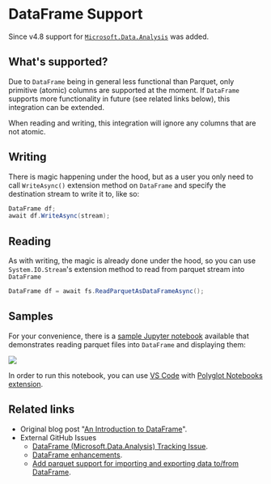 # DataFrame Support

Since v4.8 support for [`Microsoft.Data.Analysis`](https://www.nuget.org/packages/Microsoft.Data.Analysis) was added. 

## What's supported?

Due to `DataFrame` being in general less functional than Parquet, only primitive (atomic) columns are supported at the moment. If `DataFrame` supports more functionality in future (see related links below), this integration can be extended. 

When reading and writing, this integration will ignore any columns that are not atomic.

## Writing

There is magic happening under the hood, but as a user you only need to call `WriteAsync()` extension method on `DataFrame` and specify the destination stream to write it to, like so:

```C#
DataFrame df;
await df.WriteAsync(stream);
```

## Reading

As with writing, the magic is already done under the hood, so you can use `System.IO.Stream`'s extension method to read from parquet stream into `DataFrame`

```C#
DataFrame df = await fs.ReadParquetAsDataFrameAsync();
```

## Samples

For your convenience, there is a [sample Jupyter notebook](%src_base%/../../notebooks/read_dataframe.ipynb) available that demonstrates reading parquet files into `DataFrame` and displaying them:

![](ipynb-preview.png)


In order to run this notebook, you can use [VS Code](https://code.visualstudio.com/) with [Polyglot Notebooks extension](https://marketplace.visualstudio.com/items?itemName=ms-dotnettools.dotnet-interactive-vscode). 

## Related links

- Original blog post "[An Introduction to DataFrame](https://devblogs.microsoft.com/dotnet/an-introduction-to-dataframe/)".
- External GitHub Issues
  - [DataFrame (Microsoft.Data.Analysis) Tracking Issue](https://github.com/dotnet/machinelearning/issues/6144).
  - [DataFrame enhancements](https://github.com/dotnet/machinelearning/issues/6088).
  - [Add parquet support for importing and exporting data to/from DataFrame](https://github.com/dotnet/machinelearning/issues/5972).